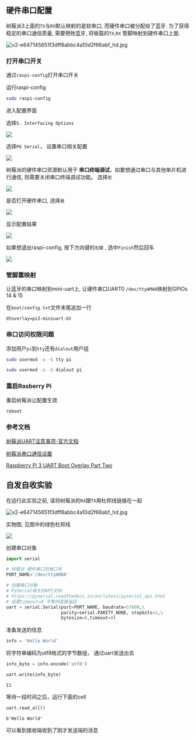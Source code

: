 ## 硬件串口配置

树莓派3上面的`TX`与`RX`默认映射的是软串口, 而硬件串口被分配给了蓝牙. 为了获得稳定的串口通信质量, 需要牺牲蓝牙, 将板载的`TX`,`RX` 管脚映射到硬件串口上面.

![v2-e647145651f3dff8abbc4a10d2f66abf_hd.jpg](./image/v2-e647145651f3dff8abbc4a10d2f66abf_hd.jpg)

### 打开串口开关

通过`raspi-config`打开串口开关

运行raspi-config

```bash
sudo raspi-config
```

进入配置界面

选择`5. Interfacing Options`

![](./image/uart_config_01.png)

选择`P6 Serial`， 设置串口相关配置

![](./image/uart_config_02.png)


树莓派的硬件串口资源默认用于 **串口终端调试**，如要想通过串口与其他单片机进行通信, 则需要关闭串口终端调试功能。 
选择`否`

![](./image/uart_config_03.png)

是否打开硬件串口, 选择`是`

![](./image/uart_config_04.png)

显示配置结果

![](./image/uart_config_05.png)


如果想退出raspi-config, 按下方向键的`右键` , 选中`Finish`然后回车

![](./image/uart_config_07.png)

### 管脚重映射
让蓝牙的串口映射到mini-uart上,  让硬件串口UART0 `/dev/ttyAMA0`映射到GPIOs 14 & 15

在`boot/config.txt`文件末尾追加一行

```
dtoverlay=pi3-miniuart-bt
```


### 串口访问权限问题

添加用户`pi`到`tty`还有`dialout`用户组

```bash
sudo usermod -a -G tty pi
```

```bash
sudo usermod -a -G dialout pi
```


### 重启Rasberry Pi


重启树莓派让配置生效

```bash
reboot
```


### 参考文档

[树莓派UART注意事项-官方文档](https://www.raspberrypi.org/documentation/configuration/uart.md)

[树莓派串口通信设置](https://zhuanlan.zhihu.com/p/38853178)

[Raspberry Pi 3 UART Boot Overlay Part Two](https://www.cnblogs.com/raffeale/articles/5575162.html)




## 自发自收实验

在运行此实验之前, 请将树莓派的`RX`跟`TX`用杜邦线链接在一起

![v2-e647145651f3dff8abbc4a10d2f66abf_hd.jpg](./image/v2-e647145651f3dff8abbc4a10d2f66abf_hd.jpg)


实物图, 见图中的绿色杜邦线

![](./image/rx_connect_tx.jpg)



创建串口对象


```python
import serial

# 树莓派 硬件串口的端口号
PORT_NAME='/dev/ttyAMA0'

# 创建串口对象
# PySerial相关的API文档
# https://pyserial.readthedocs.io/en/latest/pyserial_api.html  
# 设置timeout=0 不等待直接返回
uart = serial.Serial(port=PORT_NAME, baudrate=57600,\
                     parity=serial.PARITY_NONE, stopbits=1,\
                     bytesize=8,timeout=0)
```

准备发送的信息


```python
info = 'Hello World'
```

将字符串编码为utf8格式的字节数组， 通过uart发送出去


```python
info_byte = info.encode('utf8')
```


```python
uart.write(info_byte)
```




    11



等待一段时间之后，运行下面的cell


```python
uart.read_all()
```




    b'Hello World'



可以看到接收端收到了刚才发送端的消息
